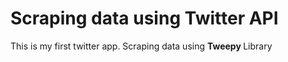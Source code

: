 <h1>Scraping data using Twitter API</h1>

<p> This is my first twitter app. Scraping data using <strong> Tweepy </strong> Library <p>
